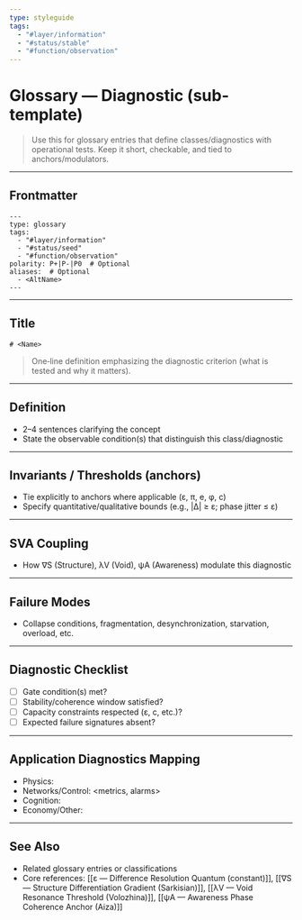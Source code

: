 ```yaml
---
type: styleguide
tags:
  - "#layer/information"
  - "#status/stable"
  - "#function/observation"
---
```


# Glossary — Diagnostic (sub-template)

> Use this for glossary entries that define classes/diagnostics with operational tests. Keep it short, checkable, and tied to anchors/modulators.

---

## Frontmatter

```
---
type: glossary
tags:
  - "#layer/information"
  - "#status/seed"
  - "#function/observation"
polarity: P+|P-|P0  # Optional
aliases:  # Optional
  - <AltName>
---
```

---

## Title

`# <Name>`

> One‑line definition emphasizing the diagnostic criterion (what is tested and why it matters).

---

## Definition

- 2–4 sentences clarifying the concept
- State the observable condition(s) that distinguish this class/diagnostic

---

## Invariants / Thresholds (anchors)

- Tie explicitly to anchors where applicable (ε, π, e, φ, c)
- Specify quantitative/qualitative bounds (e.g., |∆| ≥ ε; phase jitter ≤ ε)

---

## SVA Coupling

- How ∇S (Structure), λV (Void), ψA (Awareness) modulate this diagnostic

---

## Failure Modes

- Collapse conditions, fragmentation, desynchronization, starvation, overload, etc.

---

## Diagnostic Checklist

- [ ] Gate condition(s) met?
- [ ] Stability/coherence window satisfied?
- [ ] Capacity constraints respected (ε, c, etc.)?
- [ ] Expected failure signatures absent?

---

## Application Diagnostics Mapping

- Physics: <observable tests>
- Networks/Control: <metrics, alarms>
- Cognition: <behavioral or timing tests>
- Economy/Other: <analogous signals>

---

## See Also

- Related glossary entries or classifications
- Core references: [[ε — Difference Resolution Quantum (constant)]], [[∇S — Structure Differentiation Gradient (Sarkisian)]], [[λV — Void Resonance Threshold (Volozhina)]], [[ψA — Awareness Phase Coherence Anchor (Aiza)]]


